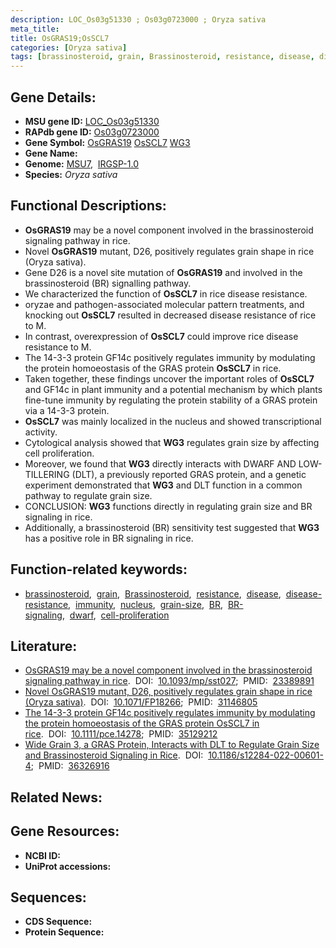 ```yaml
---
description: LOC_Os03g51330 ; Os03g0723000 ; Oryza sativa
meta_title:
title: OsGRAS19;OsSCL7
categories: [Oryza sativa]
tags: [brassinosteroid, grain, Brassinosteroid, resistance, disease, disease resistance, immunity, nucleus, grain size, BR, BR signaling, dwarf,  BR , cell proliferation]
---
```


## Gene Details:
- **MSU gene ID:** [LOC_Os03g51330](http://rice.uga.edu/cgi-bin/ORF_infopage.cgi?orf=LOC_Os03g51330)  
- **RAPdb gene ID:** [Os03g0723000](https://rapdb.dna.affrc.go.jp/locus/?name=Os03g0723000)  
- **Gene Symbol:** <u>OsGRAS19</u>&nbsp;<u>OsSCL7</u>&nbsp;<u>WG3</u>
- **Gene Name:**
- **Genome:**  [MSU7](http://rice.uga.edu/),&nbsp;&nbsp;[IRGSP-1.0](https://rapdb.dna.affrc.go.jp/download/irgsp1.html)
- **Species:** *Oryza sativa*

## Functional Descriptions:
   - **OsGRAS19** may be a novel component involved in the brassinosteroid signaling pathway in rice.
   - Novel **OsGRAS19** mutant, D26, positively regulates grain shape in rice (Oryza sativa).
   - Gene D26 is a novel site mutation of **OsGRAS19** and involved in the brassinosteroid (BR) signalling pathway.
   - We characterized the function of **OsSCL7** in rice disease resistance.
   - oryzae and pathogen-associated molecular pattern treatments, and knocking out **OsSCL7** resulted in decreased disease resistance of rice to M.
   - In contrast, overexpression of **OsSCL7** could improve rice disease resistance to M.
   - The 14-3-3 protein GF14c positively regulates immunity by modulating the protein homoeostasis of the GRAS protein **OsSCL7** in rice.
   - Taken together, these findings uncover the important roles of **OsSCL7** and GF14c in plant immunity and a potential mechanism by which plants fine-tune immunity by regulating the protein stability of a GRAS protein via a 14-3-3 protein.
   - **OsSCL7** was mainly localized in the nucleus and showed transcriptional activity.
   - Cytological analysis showed that **WG3** regulates grain size by affecting cell proliferation.
   - Moreover, we found that **WG3** directly interacts with DWARF AND LOW-TILLERING (DLT), a previously reported GRAS protein, and a genetic experiment demonstrated that **WG3** and DLT function in a common pathway to regulate grain size.
   - CONCLUSION: **WG3** functions directly in regulating grain size and BR signaling in rice.
   - Additionally, a brassinosteroid (BR) sensitivity test suggested that **WG3** has a positive role in BR signaling in rice.

## Function-related keywords:
   - [brassinosteroid](/tags/brassinosteroid/),&nbsp;&nbsp;[grain](/tags/grain/),&nbsp;&nbsp;[Brassinosteroid](/tags/Brassinosteroid/),&nbsp;&nbsp;[resistance](/tags/resistance/),&nbsp;&nbsp;[disease](/tags/disease/),&nbsp;&nbsp;[disease-resistance](/tags/disease-resistance/),&nbsp;&nbsp;[immunity](/tags/immunity/),&nbsp;&nbsp;[nucleus](/tags/nucleus/),&nbsp;&nbsp;[grain-size](/tags/grain-size/),&nbsp;&nbsp;[BR](/tags/BR/),&nbsp;&nbsp;[BR-signaling](/tags/BR-signaling/),&nbsp;&nbsp;[dwarf](/tags/dwarf/),&nbsp;&nbsp;[cell-proliferation](/tags/cell-proliferation/)

## Literature:
   - [OsGRAS19 may be a novel component involved in the brassinosteroid signaling pathway in rice](https://www.doi.org/10.1093/mp/sst027).&nbsp;&nbsp;DOI:&nbsp;&nbsp;[10.1093/mp/sst027](https://www.doi.org/10.1093/mp/sst027);&nbsp;&nbsp;PMID:&nbsp;&nbsp;[23389891](https://pubmed.ncbi.nlm.nih.gov/23389891/)
   - [Novel OsGRAS19 mutant, D26, positively regulates grain shape in rice (Oryza sativa)](https://www.doi.org/10.1071/FP18266).&nbsp;&nbsp;DOI:&nbsp;&nbsp;[10.1071/FP18266](https://www.doi.org/10.1071/FP18266);&nbsp;&nbsp;PMID:&nbsp;&nbsp;[31146805](https://pubmed.ncbi.nlm.nih.gov/31146805/)
   - [The 14-3-3 protein GF14c positively regulates immunity by modulating the protein homoeostasis of the GRAS protein OsSCL7 in rice](https://www.doi.org/10.1111/pce.14278).&nbsp;&nbsp;DOI:&nbsp;&nbsp;[10.1111/pce.14278](https://www.doi.org/10.1111/pce.14278);&nbsp;&nbsp;PMID:&nbsp;&nbsp;[35129212](https://pubmed.ncbi.nlm.nih.gov/35129212/)
   - [Wide Grain 3, a GRAS Protein, Interacts with DLT to Regulate Grain Size and Brassinosteroid Signaling in Rice](https://www.doi.org/10.1186/s12284-022-00601-4).&nbsp;&nbsp;DOI:&nbsp;&nbsp;[10.1186/s12284-022-00601-4](https://www.doi.org/10.1186/s12284-022-00601-4);&nbsp;&nbsp;PMID:&nbsp;&nbsp;[36326916](https://pubmed.ncbi.nlm.nih.gov/36326916/)

## Related News:

## Gene Resources:
- **NCBI ID:**  []()
- **UniProt accessions:** [](https://www.uniprot.org/uniprotkb//entry)

## Sequences:
- **CDS Sequence:**
- **Protein Sequence:**
